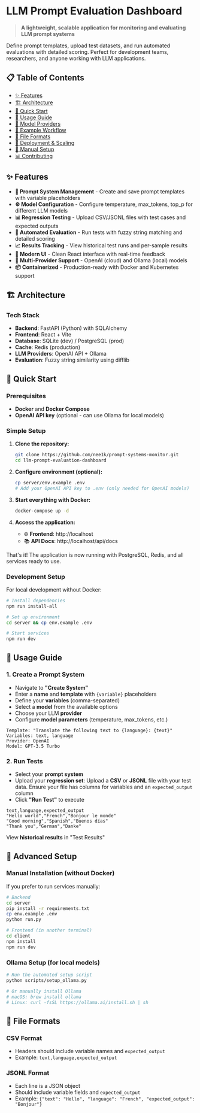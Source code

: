 # LLM Prompt Evaluation Dashboard

> **A lightweight, scalable application for monitoring and evaluating LLM prompt systems**

Define prompt templates, upload test datasets, and run automated evaluations with detailed scoring. Perfect for development teams, researchers, and anyone working with LLM applications.

## 📋 Table of Contents

- [✨ Features](#-features)
- [🏗️ Architecture](#️-architecture)
- [🚀 Quick Start](#-quick-start)
- [📖 Usage Guide](#-usage-guide)
- [🤖 Model Providers](#-model-providers)
- [📝 Example Workflow](#-example-workflow)
- [📄 File Formats](#-file-formats)
- [🚀 Deployment & Scaling](#-deployment--scaling)
- [🔧 Manual Setup](#-manual-setup)
- [📊 Contributing](#-contributing)

## ✨ Features

- **🎯 Prompt System Management** - Create and save prompt templates with variable placeholders
- **⚙️ Model Configuration** - Configure temperature, max_tokens, top_p for different LLM models
- **📊 Regression Testing** - Upload CSV/JSONL files with test cases and expected outputs
- **🤖 Automated Evaluation** - Run tests with fuzzy string matching and detailed scoring
- **📈 Results Tracking** - View historical test runs and per-sample results
- **🎨 Modern UI** - Clean React interface with real-time feedback
- **🔌 Multi-Provider Support** - OpenAI (cloud) and Ollama (local) models
- **📦 Containerized** - Production-ready with Docker and Kubernetes support

## 🏗️ Architecture

### Tech Stack
- **Backend**: FastAPI (Python) with SQLAlchemy
- **Frontend**: React + Vite
- **Database**: SQLite (dev) / PostgreSQL (prod)
- **Cache**: Redis (production)
- **LLM Providers**: OpenAI API + Ollama
- **Evaluation**: Fuzzy string similarity using difflib

## 🚀 Quick Start

### Prerequisites
- **Docker** and **Docker Compose**
- **OpenAI API key** (optional - can use Ollama for local models)

### Simple Setup

1. **Clone the repository:**
   ```bash
   git clone https://github.com/nee1k/prompt-systems-monitor.git
   cd llm-prompt-evaluation-dashboard
   ```

2. **Configure environment (optional):**
   ```bash
   cp server/env.example .env
   # Add your OpenAI API key to .env (only needed for OpenAI models)
   ```

3. **Start everything with Docker:**
   ```bash
   docker-compose up -d
   ```

4. **Access the application:**
   - 🌐 **Frontend**: http://localhost
   - 📚 **API Docs**: http://localhost/api/docs

That's it! The application is now running with PostgreSQL, Redis, and all services ready to use.

### Development Setup

For local development without Docker:

```bash
# Install dependencies
npm run install-all

# Set up environment
cd server && cp env.example .env

# Start services
npm run dev
```

## 📖 Usage Guide

### 1. Create a Prompt System
- Navigate to **"Create System"**
- Enter a **name** and **template** with `{variable}` placeholders
- Define your **variables** (comma-separated)
- Select a **model** from the available options
- Choose your LLM **provider**
- Configure **model parameters** (temperature, max_tokens, etc.)

```
Template: "Translate the following text to {language}: {text}"
Variables: text, language
Provider: OpenAI
Model: GPT-3.5 Turbo
```

### 2. Run Tests
- Select your **prompt system**
- Upload your **regression set**: Upload a **CSV** or **JSONL** file with your test data. Ensure your file has columns for variables and an `expected_output` column
- Click **"Run Test"** to execute

```csv
text,language,expected_output
"Hello world","French","Bonjour le monde"
"Good morning","Spanish","Buenos días"
"Thank you","German","Danke"
```


View **historical results** in "Test Results"

## 🔧 Advanced Setup

### Manual Installation (without Docker)

If you prefer to run services manually:

```bash
# Backend
cd server
pip install -r requirements.txt
cp env.example .env
python run.py

# Frontend (in another terminal)
cd client
npm install
npm run dev
```

### Ollama Setup (for local models)

```bash
# Run the automated setup script
python scripts/setup_ollama.py

# Or manually install Ollama
# macOS: brew install ollama
# Linux: curl -fsSL https://ollama.ai/install.sh | sh
```

## 📄 File Formats

### CSV Format
- Headers should include variable names and `expected_output`
- Example: `text,language,expected_output`

### JSONL Format
- Each line is a JSON object
- Should include variable fields and `expected_output`
- Example: `{"text": "Hello", "language": "French", "expected_output": "Bonjour"}`
